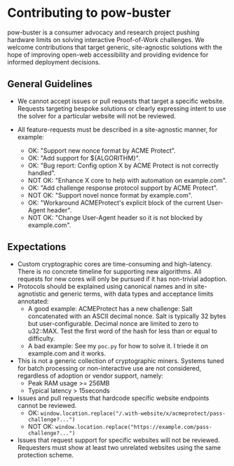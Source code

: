 # Contributing to pow-buster

pow-buster is a consumer advocacy and research project pushing hardware limits on solving interactive Proof-of-Work challenges. We welcome contributions that target generic, site-agnostic solutions with the hope of improving open-web accessibility and providing evidence for informed deployment decisions.

## General Guidelines

- We cannot accept issues or pull requests that target a specific website. Requests targeting bespoke solutions or clearly expressing intent to use the solver for a particular website will not be reviewed.
- All feature-requests must be described in a site-agnostic manner, for example:

  - OK: "Support new nonce format by ACME Protect".
  - OK: "Add support for ${ALGORITHM}".
  - OK: "Bug report: Config option X by ACME Protect is not correctly handled".
  - NOT OK: "Enhance X core to help with automation on example.com".
  - OK: "Add challenge response protocol support by ACME Protect".
  - NOT OK: "Support novel nonce format by example.com".
  - OK: "Workaround ACMEProtect's explicit block of the current User-Agent header".
  - NOT OK: "Change User-Agent header so it is not blocked by example.com".

## Expectations

- Custom cryptographic cores are time-consuming and high-latency. There is no concrete timeline for supporting new algorithms. All requests for new cores will only be pursued if it has non-trivial adoption.
- Protocols should be explained using canonical names and in site-agnotistic and generic terms, with data types and acceptance limits annotated:
  - A good example: ACMEProtect has a new challenge: Salt concatenated with an ASCII decimal nonce. Salt is typically 32 bytes but user-configurable. Decimal nonce are limited to zero to u32::MAX. Test the first word of the hash for less than or equal to difficulty.
  - A bad example: See my `poc.py` for how to solve it. I triede it on example.com and it works.
- This is not a generic collection of cryptographic miners. Systems tuned for batch processing or non-interactive use are not considered, regardless of adoption or vendor support, namely:
  - Peak RAM usage >= 256MB
  - Typical latency > 15seconds
- Issues and pull requests that hardcode specific website endpoints cannot be reviewed.
  - OK: `window.location.replace("/.with-website/x/acmeprotect/pass-challenge?...")`
  - NOT OK: `window.location.replace("https://example.com/pass-challenge?...")`
- Issues that request support for specific websites will not be reviewed. Requesters must show at least two unrelated websites using the same protection scheme.
